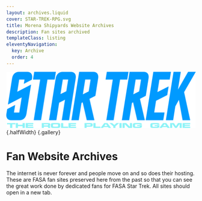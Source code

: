 ```yaml
---
layout: archives.liquid
cover: STAR-TREK-RPG.svg
title: Morena Shipyards Website Archives
description: Fan sites archived
templateClass: listing
eleventyNavigation:
  key: Archive
  order: 4
---
```

![STAR TREK The Role Playing Game](/images/STAR-TREK-RPG.svg){.halfWidth} {.gallery}

# Fan Website Archives

The internet is never forever and people move on and so does their hosting. These are FASA fan sites preserved here from the past so that you can see the great work done by dedicated fans for FASA Star Trek. All sites should open in a new tab.
